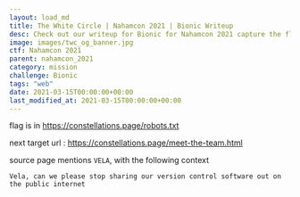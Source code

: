 ```yaml
---
layout: load_md
title: The White Circle | Nahamcon 2021 | Bionic Writeup
desc: Check out our writeup for Bionic for Nahamcon 2021 capture the flag competition.
image: images/twc_og_banner.jpg
ctf: Nahamcon 2021
parent: nahamcon_2021
category: mission
challenge: Bionic
tags: "web"
date: 2021-03-15T00:00:00+00:00
last_modified_at: 2021-03-15T00:00:00+00:00
---
```




flag is in https://constellations.page/robots.txt

next target url : https://constellations.page/meet-the-team.html

source page mentions `VELA`, with the following context
```
Vela, can we please stop sharing our version control software out on the public internet
```

